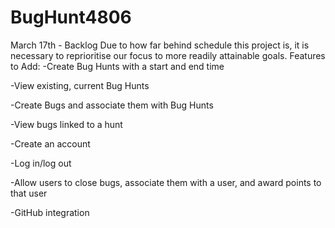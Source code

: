 # BugHunt4806

March 17th - Backlog
Due to how far behind schedule this project is, it is necessary to reprioritise our focus to more readily attainable goals.
Features to Add:
-Create Bug Hunts with a start and end time

-View existing, current Bug Hunts

-Create Bugs and associate them with Bug Hunts

-View bugs linked to a hunt

-Create an account

-Log in/log out

-Allow users to close bugs, associate them with a user, and award points to that user


-GitHub integration
